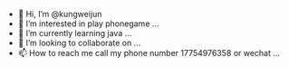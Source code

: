- 👋 Hi, I’m @kungweijun
- 👀 I’m interested in play phonegame ...
- 🌱 I’m currently learning java ...
- 💞️ I’m looking to collaborate on ...
- 📫 How to reach me call my phone number 17754976358 or wechat ...

<!---
kungweijun/kungweijun is a ✨ special ✨ repository because its `README.md` (this file) appears on your GitHub profile.
You can click the Preview link to take a look at your changes.
--->
